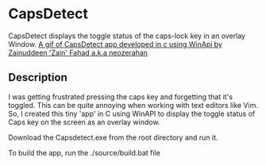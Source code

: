 # CapsDetect 
CapsDetect displays the toggle status of the caps-lock key in an overlay Window.
[A gif of CapsDetect app developed in c using WinApi by Zainuddeen 'Zain' Fahad a.k.a
neozerahan](https://github.com/neozerahan/CapsDetect/blob/main/Screenshot/CapsDetect.gif)

## Description
I was getting frustrated pressing the caps key and forgetting that it's toggled. This can be quite annoying when working with text editors like Vim. 
So, I created this tiny 'app' in C using WinAPI to display the toggle status of Caps key on the screen as an overlay window.

Download the Capsdetect.exe from the root directory and run it.

To build the app, run the ./source/build.bat file 
